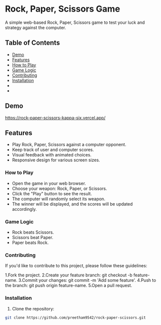 # Rock, Paper, Scissors Game

A simple web-based Rock, Paper, Scissors game to test your luck and strategy against the computer.

## Table of Contents

- [Demo](#demo)
- [Features](#features)
- [How to Play](#how-to-play)
- [Game Logic](#game-logic)
- [Contributing](#contributing)
- [Installation](#Installation)
- 
- 
## Demo

https://rock-paper-scissors-kappa-six.vercel.app/

## Features

- Play Rock, Paper, Scissors against a computer opponent.
- Keep track of user and computer scores.
- Visual feedback with animated choices.
- Responsive design for various screen sizes.

### How to Play

- Open the game in your web browser.
- Choose your weapon: Rock, Paper, or Scissors.
- Click the "Play" button to see the result.
- The computer will randomly select its weapon.
- The winner will be displayed, and the scores will be updated accordingly.

### Game Logic

- Rock beats Scissors.
- Scissors beat Paper.
- Paper beats Rock.

### Contributing

If you'd like to contribute to this project, please follow these guidelines:

1.Fork the project.
2.Create your feature branch: git checkout -b feature-name.
3.Commit your changes: git commit -m 'Add some feature'.
4.Push to the branch: git push origin feature-name.
5.Open a pull request.


### Installation

1. Clone the repository:

```bash
git clone https://github.com/preetham9542/rock-paper-scissors.git
